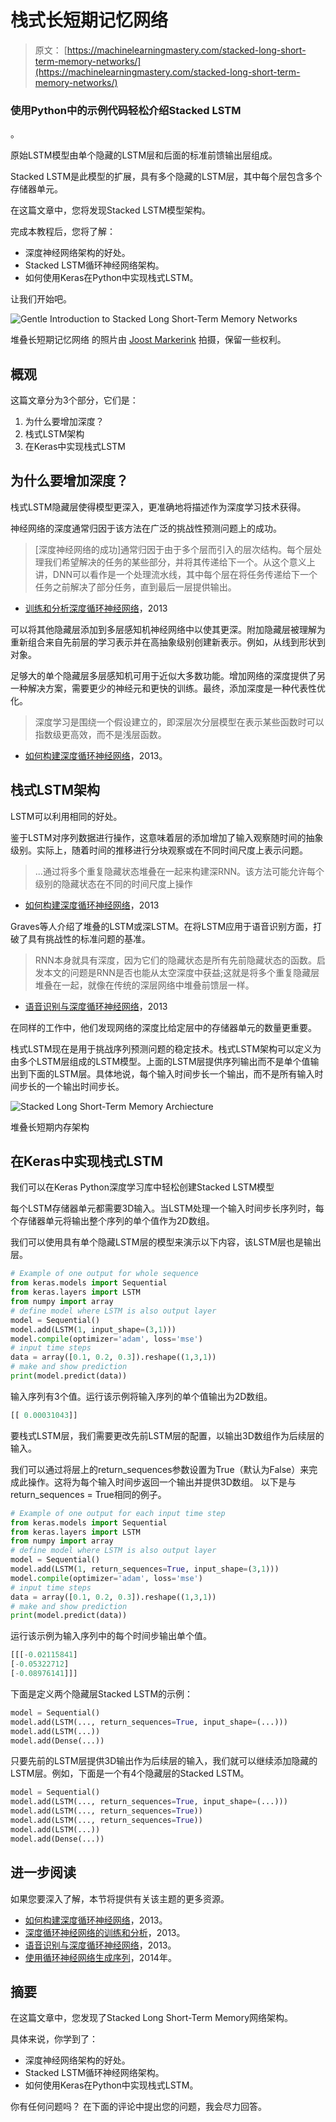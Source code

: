 # 栈式长短期记忆网络

> 原文： [https://machinelearningmastery.com/stacked-long-short-term-memory-networks/](https://machinelearningmastery.com/stacked-long-short-term-memory-networks/)

### 使用Python中的示例代码轻松介绍Stacked LSTM
。

原始LSTM模型由单个隐藏的LSTM层和后面的标准前馈输出层组成。

Stacked LSTM是此模型的扩展，具有多个隐藏的LSTM层，其中每个层包含多个存储器单元。

在这篇文章中，您将发现Stacked LSTM模型架构。

完成本教程后，您将了解：

*   深度神经网络架构的好处。
*   Stacked LSTM循环神经网络架构。
*   如何使用Keras在Python中实现栈式LSTM。

让我们开始吧。

![Gentle Introduction to Stacked Long Short-Term Memory Networks](img/1fe10e9feb242d8947c00a2647e704f4.jpg)

堆叠长短期记忆网络
的照片由 [Joost Markerink](https://www.flickr.com/photos/joostmarkerink/17303551006/) 拍摄，保留一些权利。

## 概观

这篇文章分为3个部分，它们是：

1.  为什么要增加深度？
2.  栈式LSTM架构
3.  在Keras中实现栈式LSTM

## 为什么要增加深度？

栈式LSTM隐藏层使得模型更深入，更准确地将描述作为深度学习技术获得。

神经网络的深度通常归因于该方法在广泛的挑战性预测问题上的成功。

> [深度神经网络的成功]通常归因于由于多个层而引入的层次结构。每个层处理我们希望解决的任务的某些部分，并将其传递给下一个。从这个意义上讲，DNN可以看作是一个处理流水线，其中每个层在将任务传递给下一个任务之前解决了部分任务，直到最后一层提供输出。

- [训练和分析深度循环神经网络](https://papers.nips.cc/paper/5166-training-and-analysing-deep-recurrent-neural-networks)，2013

可以将其他隐藏层添加到多层感知机神经网络中以使其更深。附加隐藏层被理解为重新组合来自先前层的学习表示并在高抽象级别创建新表示。例如，从线到形状到对象。

足够大的单个隐藏层多层感知机可用于近似大多数功能。增加网络的深度提供了另一种解决方案，需要更少的神经元和更快的训练。最终，添加深度是一种代表性优化。

> 深度学习是围绕一个假设建立的，即深层次分层模型在表示某些函数时可以指数级更高效，而不是浅层函数。

- [如何构建深度循环神经网络](https://arxiv.org/abs/1312.6026)，2013。

## 栈式LSTM架构

LSTM可以利用相同的好处。

鉴于LSTM对序列数据进行操作，这意味着层的添加增加了输入观察随时间的抽象级别。实际上，随着时间的推移进行分块观察或在不同时间尺度上表示问题。

> ...通过将多个重复隐藏状态堆叠在一起来构建深RNN。该方法可能允许每个级别的隐藏状态在不同的时间尺度上操作

- [如何构建深度循环神经网络](https://arxiv.org/abs/1312.6026)，2013

Graves等人介绍了堆叠的LSTM或深LSTM。在将LSTM应用于语音识别方面，打破了具有挑战性的标准问题的基准。

> RNN本身就具有深度，因为它们的隐藏状态是所有先前隐藏状态的函数。启发本文的问题是RNN是否也能从太空深度中获益;这就是将多个重复隐藏层堆叠在一起，就像在传统的深层网络中堆叠前馈层一样。

- [语音识别与深度循环神经网络](https://arxiv.org/abs/1303.5778)，2013

在同样的工作中，他们发现网络的深度比给定层中的存储器单元的数量更重要。

栈式LSTM现在是用于挑战序列预测问题的稳定技术。栈式LSTM架构可以定义为由多个LSTM层组成的LSTM模型。上面的LSTM层提供序列输出而不是单个值输出到下面的LSTM层。具体地说，每个输入时间步长一个输出，而不是所有输入时间步长的一个输出时间步长。

![Stacked Long Short-Term Memory Archiecture](img/18919d3d5e8e3ef675e8f630308fa156.jpg)

堆叠长短期内存架构

## 在Keras中实现栈式LSTM

我们可以在Keras Python深度学习库中轻松创建Stacked LSTM模型

每个LSTM存储器单元都需要3D输入。当LSTM处理一个输入时间步长序列时，每个存储器单元将输出整个序列的单个值作为2D数组。

我们可以使用具有单个隐藏LSTM层的模型来演示以下内容，该LSTM层也是输出层。

```py
# Example of one output for whole sequence
from keras.models import Sequential
from keras.layers import LSTM
from numpy import array
# define model where LSTM is also output layer
model = Sequential()
model.add(LSTM(1, input_shape=(3,1)))
model.compile(optimizer='adam', loss='mse')
# input time steps
data = array([0.1, 0.2, 0.3]).reshape((1,3,1))
# make and show prediction
print(model.predict(data))
```

输入序列有3个值。运行该示例将输入序列的单个值输出为2D数组。

```py
[[ 0.00031043]]
```

要栈式LSTM层，我们需要更改先前LSTM层的配置，以输出3D数组作为后续层的输入。

我们可以通过将层上的return_sequences参数设置为True（默认为False）来完成此操作。这将为每个输入时间步返回一个输出并提供3D数组。
以下是与return_sequences = True相同的例子。

```py
# Example of one output for each input time step
from keras.models import Sequential
from keras.layers import LSTM
from numpy import array
# define model where LSTM is also output layer
model = Sequential()
model.add(LSTM(1, return_sequences=True, input_shape=(3,1)))
model.compile(optimizer='adam', loss='mse')
# input time steps
data = array([0.1, 0.2, 0.3]).reshape((1,3,1))
# make and show prediction
print(model.predict(data))
```

运行该示例为输入序列中的每个时间步输出单个值。

```py
[[[-0.02115841]
[-0.05322712]
[-0.08976141]]]
```

下面是定义两个隐藏层Stacked LSTM的示例：

```py
model = Sequential()
model.add(LSTM(..., return_sequences=True, input_shape=(...)))
model.add(LSTM(...))
model.add(Dense(...))
```

只要先前的LSTM层提供3D输出作为后续层的输入，我们就可以继续添加隐藏的LSTM层。例如，下面是一个有4个隐藏层的Stacked LSTM。

```py
model = Sequential()
model.add(LSTM(..., return_sequences=True, input_shape=(...)))
model.add(LSTM(..., return_sequences=True))
model.add(LSTM(..., return_sequences=True))
model.add(LSTM(...))
model.add(Dense(...))
```

## 进一步阅读

如果您要深入了解，本节将提供有关该主题的更多资源。

*   [如何构建深度循环神经网络](https://arxiv.org/abs/1312.6026)，2013。
*   [深度循环神经网络的训练和分析](https://papers.nips.cc/paper/5166-training-and-analysing-deep-recurrent-neural-networks)，2013。
*   [语音识别与深度循环神经网络](https://arxiv.org/abs/1303.5778)，2013。
*   [使用循环神经网络生成序列](https://arxiv.org/abs/1308.0850)，2014年。

## 摘要

在这篇文章中，您发现了Stacked Long Short-Term Memory网络架构。

具体来说，你学到了：

*   深度神经网络架构的好处。
*   Stacked LSTM循环神经网络架构。
*   如何使用Keras在Python中实现栈式LSTM。

你有任何问题吗？
在下面的评论中提出您的问题，我会尽力回答。